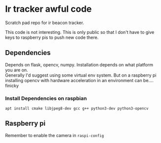 # Ir tracker awful code

Scratch pad repo for ir beacon tracker.

This code is not interesting. This is only public so that I don't have to give keys to raspberry pis to push new code there.

## Dependencies

Depends on flask, opencv, numpy. Installation depends on what platform you are on.  
Generally I'd suggest using some virtual env system. But on a raspberry pi installing opencv with hardware acceleration in an environment can be.... finicky

### Install Dependencies on raspbian

```shell
apt install cmake libjpeg8-dev gcc g++ python3-dev python3-opencv
```

## Raspberry pi

Remember to enable the camera in `raspi-config`
